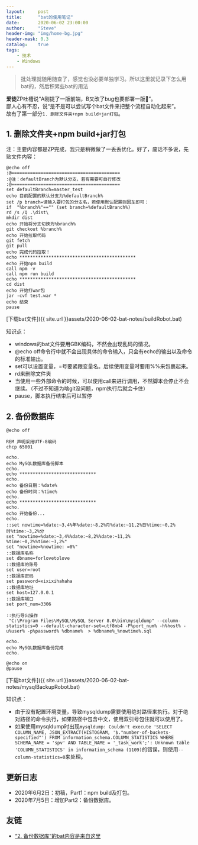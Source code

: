 ```yaml
---
layout:     post
title:      "bat的使用笔记"
date:       2020-06-02 23:00:00
author:     "Steve"
header-img: "img/home-bg.jpg"
header-mask: 0.3
catalog:    true
tags:
    - 技术
    - Windows
---
```



> 批处理就随用随查了，感觉也没必要单独学习。所以这里就记录下怎么用bat的，然后积累些bat的用法

**爱徒**ZP吐槽说“A刚提了一版前端，B又改了bug也要部署一版🤦‍”。<br>
鄙人心有不忍，说“是不是可以尝试写个bat文件来把整个流程自动化起来”。<br>
故有了第一部分`1. 删除文件夹+npm build+jar打包`。

## 1. 删除文件夹+npm build+jar打包

注：主要内容都是ZP完成，我只是稍微做了一丢丢优化。好了，废话不多说，先贴文件内容：

```
@echo off
:@=========================================
:@注：defaultBranch为默认分支，若有需要可自行修改
:@=========================================
set defaultBranch=master_test
echo 目前配置的默认分支为%defaultBranch%
set /p branch=请输入要打包的分支名，若使用默认配置则回车即可：
if  "%branch%"=="" (set branch=%defaultBranch%)
rd /s /Q .\dist\
mkdir dist
echo 开始将分支切换为%branch%
git checkout %branch%
echo 开始拉取代码
git fetch
git pull
echo 完成代码拉取！
echo ********************************************
echo 开始npm build
call npm -v
call npm run build
echo ********************************************
cd dist
echo 开始打war包
jar -cvf test.war *
echo 结束
pause
```

[下载bat文件]({{ site.url }}assets/2020-06-02-bat-notes/buildRobot.bat)

知识点：
- windows的bat文件要用GBK编码，不然会出现乱码的情况。
- @echo off命令行中就不会出现具体的命令输入，只会有echo的输出以及命令的标准输出。
- set可以设置变量，=号要紧跟变量名。后续使用变量时要用%%来包裹起来。
- rd来删除文件夹
- 当使用一些外部命令的时候，可以使用call来进行调用，不然脚本会停止不会继续。（不过不知道为啥git没问题，npm执行后就会卡住）
- pause，脚本执行结束后可以暂停

## 2. 备份数据库

```
@echo off

REM 声明采用UTF-8编码
chcp 65001

echo.
echo MySQL数据库备份脚本
echo.
echo *****************************
echo.
echo 备份日期：%date%
echo 备份时间：%time%
echo.
echo *****************************
echo.
echo 开始备份...
echo.
::set nowtime=%date:~3,4%年%date:~8,2%月%date:~11,2%日%time:~0,2%时%time:~3,2%分
set "nowtime=%date:~3,4%%date:~8,2%%date:~11,2% %time:~0,2%%time:~3,2%"
set "nowtime=%nowtime: =0%"
::数据库名称
set dbname=forlovetolove
::数据库的账号
set user=root
::数据库密码
set password=xixixihahaha
::数据库地址
set host=127.0.0.1
::数据库端口
set port_num=3306

::执行导出操作
 "C:\Program Files\MySQL\MySQL Server 8.0\bin\mysqldump" --column-statistics=0 --default-character-set=utf8mb4 -P%port_num% -h%host% -u%user% -p%password% %dbname%  > %dbname%_%nowtime%.sql

echo.
echo MySQL数据库备份完成
echo.

@echo on
@pause
```

[下载bat文件]({{ site.url }}assets/2020-06-02-bat-notes/mysqlBackupRobot.bat)

知识点：
- 由于没有配置环境变量，导致mysqldump需要使用绝对路径来执行。对于绝对路径的命令执行，如果路径中包含中文，使用双引号包住就可以使用了。
- 如果使用mysqldump时出现`mysqldump: Couldn't execute 'SELECT COLUMN_NAME, JSON_EXTRACT(HISTOGRAM, '$."number-of-buckets-specified"') FROM information_schema.COLUMN_STATISTICS WHERE SCHEMA_NAME = 'spv' AND TABLE_NAME = '_task_work';': Unknown table 'COLUMN_STATISTICS' in information_schema (1109)`的错误，则使用`--column-statistics=0`来处理。



## 更新日志
- 2020年6月2日：初稿，Part1：npm build及打包。
- 2020年7月5日：增加Part2：备份数据库。

## 友链
- [“2. 备份数据库”的bat内容是来自这里](https://www.cnblogs.com/-mrl/p/10775960.html)
